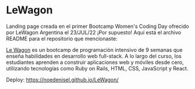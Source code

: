 # LeWagon
Landing page creada en el primer Bootcamp Women's Coding Day ofrecido por LeWagon Argentina el 23/JUL/22
¡Por supuesto! Aquí está el archivo README para el repositorio que mencionaste:


[Le Wagon](https://www.lewagon.com/) es un bootcamp de programación intensivo de 9 semanas que enseña habilidades en desarrollo web full-stack. A lo largo del curso, los estudiantes aprenden a construir aplicaciones web y móviles desde cero, utilizando tecnologías como Ruby on Rails, HTML, CSS, JavaScript y React. 

Deploy: https://noedenisel.github.io/LeWagon/
